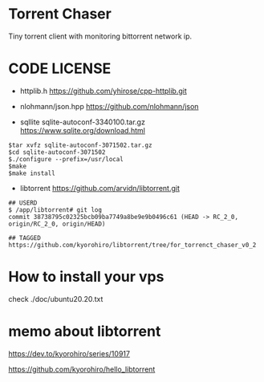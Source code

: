# Torrent Chaser

Tiny torrent client with monitoring bittorrent network ip.


# CODE LICENSE

- httplib.h
  https://github.com/yhirose/cpp-httplib.git

- nlohmann/json.hpp
  https://github.com/nlohmann/json

- sqllite
sqlite-autoconf-3340100.tar.gz
https://www.sqlite.org/download.html
```
$tar xvfz sqlite-autoconf-3071502.tar.gz
$cd sqlite-autoconf-3071502
$./configure --prefix=/usr/local
$make
$make install
```

- libtorrent 
https://github.com/arvidn/libtorrent.git 

```
## USERD 
$ /app/libtorrent# git log
commit 38738795c02325bcb09ba7749a8be9e9b0496c61 (HEAD -> RC_2_0, origin/RC_2_0, origin/HEAD)

## TAGGED
https://github.com/kyorohiro/libtorrent/tree/for_torrenct_chaser_v0_2

```


# How to install your vps

check ./doc/ubuntu20.20.txt


# memo about libtorrent

https://dev.to/kyorohiro/series/10917

https://github.com/kyorohiro/hello_libtorrent


